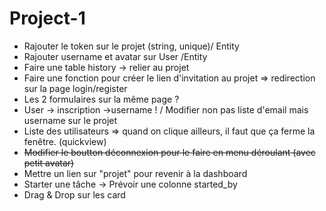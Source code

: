 # Project-1

* Rajouter le token sur le projet (string, unique)/ Entity  
* Rajouter username et avatar sur User /Entity  
* Faire une table history -> relier au projet  
* Faire une fonction pour créer le lien d'invitation au projet => redirection sur la page login/register  
* Les 2 formulaires sur la même page ?  
* User -> inscription ->username ! / Modifier non pas liste d'email mais username sur le projet  
* Liste des utilisateurs => quand on clique ailleurs, il faut que ça ferme la fenêtre. (quickview)  
* ~~Modifier le boutton déconnexion pour le faire en menu déroulant (avec petit avatar)~~  
* Mettre un lien sur "projet" pour revenir à la dashboard  
* Starter une tâche -> Prévoir une colonne started_by
* Drag & Drop sur les card
